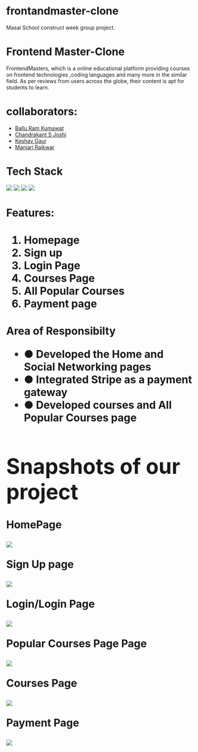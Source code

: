 # frontandmaster-clone
Masai School construct week group project.
<h1>Frontend Master-Clone</h1>
FrontendMasters, which is a online educational platform providing courses on frontend technologies ,coding languages and many more in the similar field. As per reviews from users across the globe, their content is apt for students to learn.
<h1>collaborators:</h1>
<ul> 
  <li><a href="https://github.com/baluramk6">Ballu Ram Kumawat</a> </li>
  <li><a href="https://github.com/Chandrakant121">Chandrakant S Joshi</a></li>
  <li><a href="https://github.com/keshavGaur053">Keshav Gaur</a></li>
  <li><a href="https://github.com/manjari5506">Manjari Raikwar</a></li>
</ul>
<h1>Tech Stack</h1>
<div display="flex">
<img src="https://camo.githubusercontent.com/b21c75cd58ec162b843007ccffbef7df78c47c23b4d3f86bf8b0a8d0c07bd84c/68747470733a2f2f696d672e69636f6e73382e636f6d2f636f6c6f722f36342f3030303030302f6a6176617363726970742e706e67"/>
<img src="https://camo.githubusercontent.com/c9302842c2b7620217a0def58a04e17f1e9639d30c8ba0a1bf3e0478ab257867/68747470733a2f2f696d672e69636f6e73382e636f6d2f636f6c6f722f36342f3030303030302f68746d6c2d352e706e67"/>
<img src="https://camo.githubusercontent.com/8b655816e545717df226aafd335fa658149deb52064a3b91181b9f9f0e443322/68747470733a2f2f696d672e69636f6e73382e636f6d2f636f6c6f722f36342f3030303030302f637373332e706e67"/>
<img src="https://camo.githubusercontent.com/ecc13d5d24244308f601ac3d528a6cb20dc09c914a4b310472cf39adf3ebc8d3/68747470733a2f2f696d672e69636f6e73382e636f6d2f636f6c6f722f36342f3030303030302f6a736f6e2e706e67"/>
</div>
<h1>Features:<h1/>
  <ol>
    <li>Homepage</li>
    <li>Sign up</li>
     <li>Login Page</li>
    <li>Courses Page</li>
     <li>All Popular Courses</li>
     <li>Payment page</li>
  </ol>
  <h1>Area of Responsibilty<h/>
    <ul>
      <li>●	Developed the Home and Social Networking pages</li>
      <li>●	Integrated Stripe as a payment gateway</li>
      <li>●	Developed  courses and All Popular Courses page</li>
    </ul>
  <h1>Snapshots of our project</h1>
  <p>HomePage</p>
   <img src="https://miro.medium.com/max/1400/1*aHCxBodwmwxq0YkQECGh3w.jpeg"/>
  <p>Sign Up page</p>
  <img src="https://miro.medium.com/max/1112/1*UydHeyy9WGuh7CdBUSaz9w.jpeg"/>
  <p>Login/Login Page</p>
  <img src="https://miro.medium.com/max/1400/1*JyJE1uOncAj39oBPLUhy-w.jpeg"/>
  <p>Popular Courses Page Page</p>
  <img src="https://miro.medium.com/max/1400/1*6zX1zUMM-aati5fXjfgpHg.jpeg"/>
  <p>Courses Page</p>
  <img src="https://miro.medium.com/max/1400/1*WRFX0Shu2D4zuZ7y0-nhZA.jpeg"/>
  <p>Payment Page</p>
  <img src="https://miro.medium.com/max/1112/1*UydHeyy9WGuh7CdBUSaz9w.jpeg"/>
  
  
